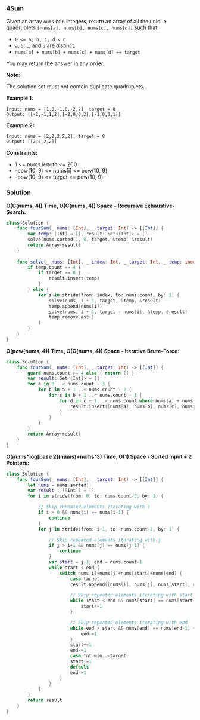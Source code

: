 
### 4Sum

Given an array `nums` of `n` integers, return an array of all the unique quadruplets `[nums[a], nums[b], nums[c], nums[d]]` such that:

* `0 <= a, b, c, d < n`
* `a`, `b`, `c`, and `d` are distinct.
* `nums[a] + nums[b] + nums[c] + nums[d] == target`

You may return the answer in any order.

__Note:__

The solution set must not contain duplicate quadruplets.

__Example 1:__
```
Input: nums = [1,0,-1,0,-2,2], target = 0
Output: [[-2,-1,1,2],[-2,0,0,2],[-1,0,0,1]]
```
__Example 2:__
```
Input: nums = [2,2,2,2,2], target = 8
Output: [[2,2,2,2]]
```

__Constraints:__
* 1 <= nums.length <= 200
* -pow(10, 9) <= nums[i] <= pow(10, 9)
* -pow(10, 9) <= target <= pow(10, 9)

### Solution
__O(C(nums, 4)) Time, O(C(nums, 4)) Space - Recursive Exhaustive-Search:__
```Swift
class Solution {
    func fourSum(_ nums: [Int], _ target: Int) -> [[Int]] {
        var temp: [Int] = [], result: Set<[Int]> = []
        solve(nums.sorted(), 0, target, &temp, &result)
        return Array(result)
    }
    
    func solve(_ nums: [Int], _ index: Int, _ target: Int, _ temp: inout [Int], _ result: inout Set<[Int]>) {
        if temp.count == 4 {
            if target == 0 {
                result.insert(temp)
            }
        } else {
            for i in stride(from: index, to: nums.count, by: 1) {
                solve(nums, i + 1, target, &temp, &result)
                temp.append(nums[i])
                solve(nums, i + 1, target - nums[i], &temp, &result)
                temp.removeLast()
            }
        }
    }
}
```
__O(pow(nums, 4)) Time, O(C(nums, 4)) Space - Iterative Brute-Force:__
```Swift
class Solution {
    func fourSum(_ nums: [Int], _ target: Int) -> [[Int]] {
        guard nums.count >= 4 else { return [] }
        var result: Set<[Int]> = []
        for a in 0 ..< nums.count - 3 {
            for b in a + 1 ..< nums.count - 2 {
                for c in b + 1 ..< nums.count - 1 {
                    for d in c + 1 ..< nums.count where nums[a] + nums[b] + nums[c] + nums[d] == target {
                        result.insert([nums[a], nums[b], nums[c], nums[d]].sorted())
                    }
                }
            }
        }
        return Array(result)
    }
}
```
__O(nums*log\[base 2\](nums)+nums^3) Time, O(1) Space - Sorted Input + 2 Pointers:__
```Swift
class Solution {
    func fourSum(_ nums: [Int], _ target: Int) -> [[Int]] {
        let nums = nums.sorted()
        var result : [[Int]] = []
        for i in stride(from: 0, to: nums.count-3, by: 1) {

            // Skip repeated elements iterating with i
            if i > 0 && nums[i] == nums[i-1] {
                continue
            }
            for j in stride(from: i+1, to: nums.count-2, by: 1) {

                // Skip repeated elements iterating with j
                if j > i+1 && nums[j] == nums[j-1] {
                    continue
                }
                var start = j+1, end = nums.count-1
                while start < end {
                    switch nums[i]+nums[j]+nums[start]+nums[end] {
                        case target:
                        result.append([nums[i], nums[j], nums[start], nums[end]])

                        // Skip repeated elements iterating with start
                        while start < end && nums[start] == nums[start+1] {
                            start+=1
                        }

                        // Skip repeated elements iterating with end
                        while end > start && nums[end] == nums[end-1] {
                            end-=1
                        }
                        start+=1
                        end-=1
                        case Int.min..<target:
                        start+=1
                        default:
                        end-=1
                    }
                }
            }
        }
        return result
    }
}
```
